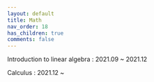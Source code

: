 ```yaml
---
layout: default
title: Math
nav_order: 18
has_children: true
comments: false
---
```




Introduction to linear algebra : 2021.09 ~ 2021.12

Calculus : 2021.12 ~


